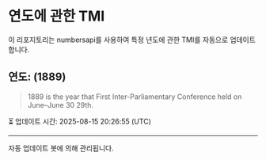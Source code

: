 
# 연도에 관한 TMI

이 리포지토리는 numbersapi를 사용하여 특정 년도에 관한 TMI를 자동으로 업데이트합니다.

## 연도: (1889)
> 1889 is the year that First Inter-Parliamentary Conference held on June–June 30 29th.

⏳ 업데이트 시간: 2025-08-15 20:26:55 (UTC)

---
자동 업데이트 봇에 의해 관리됩니다.
